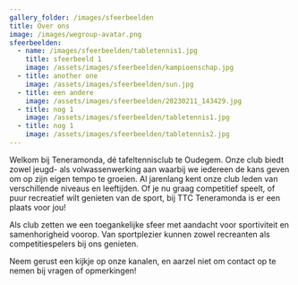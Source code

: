 ```yaml
---
gallery_folder: /images/sfeerbeelden
title: Over ons
image: /images/wegroup-avatar.png
sfeerbeelden:
  - name: /images/sfeerbeelden/tabletennis1.jpg
    title: sfeerbeeld 1
    image: /assets/images/sfeerbeelden/kampioenschap.jpg
  - title: another one
    image: /assets/images/sfeerbeelden/sun.jpg
  - title: een andere
    image: /assets/images/sfeerbeelden/20230211_143429.jpg
  - title: nog 1
    image: /assets/images/sfeerbeelden/tabletennis1.jpg
  - title: nog 1
    image: /assets/images/sfeerbeelden/tabletennis2.jpg
---
```

Welkom bij Teneramonda, dé tafeltennisclub te Oudegem. Onze club biedt zowel jeugd- als volwassenwerking aan waarbij we iedereen de kans geven om op zijn eigen tempo te groeien. Al jarenlang kent onze club leden van verschillende niveaus en leeftijden. Of je nu graag competitief speelt, of puur recreatief wilt genieten van de sport, bij TTC Teneramonda is er een plaats voor jou!

Als club zetten we een toegankelijke sfeer met aandacht voor sportiviteit en samenhorigheid voorop. Van sportplezier kunnen zowel recreanten als competitiespelers bij ons genieten.

Neem gerust een kijkje op onze kanalen, en aarzel niet om contact op te nemen bij vragen of opmerkingen!